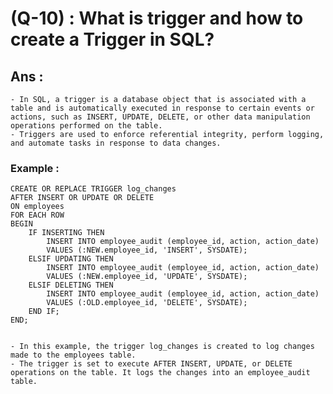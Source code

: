 # (Q-10) : What is trigger and how to create a Trigger in SQL?

## Ans :

    - In SQL, a trigger is a database object that is associated with a table and is automatically executed in response to certain events or actions, such as INSERT, UPDATE, DELETE, or other data manipulation operations performed on the table.
    - Triggers are used to enforce referential integrity, perform logging, and automate tasks in response to data changes.

### Example :

    CREATE OR REPLACE TRIGGER log_changes
    AFTER INSERT OR UPDATE OR DELETE
    ON employees
    FOR EACH ROW
    BEGIN
        IF INSERTING THEN
            INSERT INTO employee_audit (employee_id, action, action_date)
            VALUES (:NEW.employee_id, 'INSERT', SYSDATE);
        ELSIF UPDATING THEN
            INSERT INTO employee_audit (employee_id, action, action_date)
            VALUES (:NEW.employee_id, 'UPDATE', SYSDATE);
        ELSIF DELETING THEN
            INSERT INTO employee_audit (employee_id, action, action_date)
            VALUES (:OLD.employee_id, 'DELETE', SYSDATE);
        END IF;
    END;


    - In this example, the trigger log_changes is created to log changes made to the employees table.
    - The trigger is set to execute AFTER INSERT, UPDATE, or DELETE operations on the table. It logs the changes into an employee_audit table.
